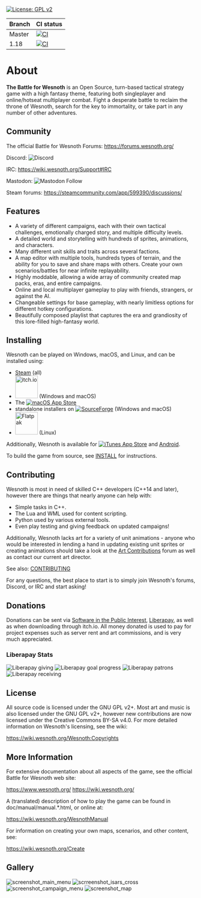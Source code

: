 [![License: GPL v2](https://img.shields.io/badge/License-GPL%20v2-blue.svg)](https://www.gnu.org/licenses/old-licenses/gpl-2.0.en.html)

|Branch|CI status|
|------|---------|
|Master|[![CI](https://github.com/wesnoth/wesnoth/actions/workflows/ci-main.yml/badge.svg)](https://github.com/wesnoth/wesnoth/actions/workflows/ci-main.yml?query=branch%3Amaster)|
|1.18|[![CI](https://github.com/wesnoth/wesnoth/actions/workflows/ci-main.yml/badge.svg?branch=1.18)](https://github.com/wesnoth/wesnoth/actions/workflows/ci-main.yml?query=branch%3A1.18)|

About
=====

**The Battle for Wesnoth** is an Open Source, turn-based tactical strategy game with a high fantasy theme, featuring both singleplayer and online/hotseat multiplayer combat. Fight a desperate battle to reclaim the throne of Wesnoth, search for the key to immortality, or take part in any number of other adventures.

Community
---------

The official Battle for Wesnoth Forums:
  <https://forums.wesnoth.org/>

Discord:
  <img alt="Discord" src="https://img.shields.io/discord/battleforwesnoth?logo=discord&logoColor=white&color=5865F2">

IRC:
  <https://wiki.wesnoth.org/Support#IRC>

Mastodon:
  <img alt="Mastodon Follow" src="https://img.shields.io/mastodon/follow/109373769585660955?domain=https%3A%2F%2Ffosstodon.org%2F&style=plastic&logo=mastodon&logoColor=ffffff&color=6364FF&link=https%3A%2F%2Ffosstodon.org%2F%40wesnoth">




Steam forums:
  <https://steamcommunity.com/app/599390/discussions/>

Features
--------

* A variety of different campaigns, each with their own tactical challenges, emotionally charged story, and multiple difficulty levels.
* A detailed world and storytelling with hundreds of sprites, animations, and characters.
* Many different unit skills and traits across several factions.
* A map editor with multiple tools, hundreds types of terrain, and the ability for you to save and share maps with others. Create your own scenarios/battles for near infinite replayability.
* Highly moddable, allowing a wide array of community created map packs, eras, and entire campaigns.
* Online and local multiplayer gameplay to play with friends, strangers, or against the AI.
* Changeable settings for base gameplay, with nearly limitless options for different hotkey configurations.
* Beautifully composed playlist that captures the era and grandiosity of this lore-filled high-fantasy world.

Installing
----------

Wesnoth can be played on Windows, macOS, and Linux, and can be installed using:
* [Steam](https://store.steampowered.com/app/599390/Battle_for_Wesnoth/) (all)
* [<img width='60' alt='itch.io' src='https://static.itch.io/images/badge-color.svg'>](https://wesnoth.itch.io/battle-for-wesnoth) (Windows and macOS)
* The [<img alt="macOS App Store" src="https://img.shields.io/itunes/v/575852062?label=macOS%20App%20Store">
](https://apps.apple.com/us/app/the-battle-for-wesnoth/id1450738104)
* standalone installers on [<img alt="SourceForge" src="https://img.shields.io/badge/wesnoth-FF6600?style=plastic&logo=sourceforge&label=SourceForge&link=https%3A%2F%2Fsourceforge.net%2Fprojects%2Fwesnoth%2Ffiles%2F">](https://sourceforge.net/projects/wesnoth/files/) (Windows and macOS)
* <a href='https://flathub.org/apps/details/org.wesnoth.Wesnoth'><img width='60' alt='Flatpak' src='https://flathub.org/api/badge?locale=en'/></a> (Linux)

Additionally, Wesnoth is available for [<img alt="iTunes App Store" src="https://img.shields.io/itunes/v/1450738104?label=IOS">](https://apps.apple.com/us/app/battle-for-wesnoth/id575852062) and [Android](https://play.google.com/store/apps/details?id=it.alessandropira.wesnoth114).

To build the game from source, see [INSTALL](/INSTALL.md) for instructions.

Contributing
------------

Wesnoth is most in need of skilled C++ developers (C++14 and later), however there are things that nearly anyone can help with:
* Simple tasks in C++. 
* The Lua and WML used for content scripting. 
* Python used by various external tools.
* Even play testing and giving feedback on updated campaigns! 

Additionally, Wesnoth lacks art for a variety of unit animations - anyone who would be interested in lending a hand in updating existing unit sprites or creating animations should take a look at the [Art Contributions](https://forums.wesnoth.org/viewforum.php?f=9) forum as well as contact our current art director.

See also: [CONTRIBUTING](/CONTRIBUTING.md)

For any questions, the best place to start is to simply join Wesnoth's forums, Discord, or IRC and start asking!


Donations
---------

Donations can be sent via [Software in the Public Interest](https://www.spi-inc.org/projects/wesnoth/), [Liberapay](https://liberapay.com/Wesnoth), as well as when downloading through itch.io. All money donated is used to pay for project expenses such as server rent and art commissions, and is very much appreciated.

### Liberapay Stats
<img alt="Liberapay giving" src="https://img.shields.io/liberapay/gives/Liberapay"> <img alt="Liberapay goal progress" src="https://img.shields.io/liberapay/goal/Wesnoth"> <img alt="Liberapay patrons" src="https://img.shields.io/liberapay/patrons/Wesnoth"> <img alt="Liberapay receiving" src="https://img.shields.io/liberapay/receives/Wesnoth">


License
-------

All source code is licensed under the GNU GPL v2+. Most art and music is also licensed under the GNU GPL v2+, however new contributions are now licensed under the Creative Commons BY-SA v4.0. For more detailed information on Wesnoth's licensing, see the wiki:

  <https://wiki.wesnoth.org/Wesnoth:Copyrights>


More Information
----------------

For extensive documentation about all aspects of the game, see the official Battle for Wesnoth web site:

  <https://www.wesnoth.org/>
  <https://wiki.wesnoth.org/>

A (translated) description of how to play the game can be found in doc/manual/manual.*.html, or online at:

  <https://wiki.wesnoth.org/WesnothManual>

For information on creating your own maps, scenarios, and other content, see:

  <https://wiki.wesnoth.org/Create>

Gallery
-------

![screenshot_main_menu](https://www.wesnoth.org/images/sshots/wesnoth-1.16.0-1.jpg)
![scrreenshot_isars_cross](https://www.wesnoth.org/images/sshots/wesnoth-1.16.0-2.jpg)
![screenshot_campaign_menu](https://www.wesnoth.org/images/sshots/wesnoth-1.16.0-5.jpg)
![screenshot_map](https://www.wesnoth.org/images/sshots/wesnoth-1.16.0-8.jpg)
